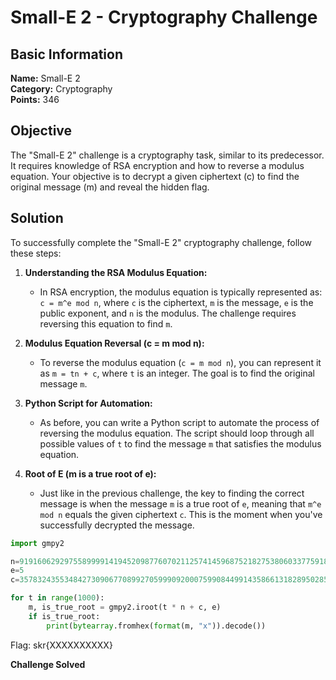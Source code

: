 # Small-E 2 - Cryptography Challenge

## Basic Information
**Name:** Small-E 2  
**Category:** Cryptography  
**Points:** 346

## Objective

The "Small-E 2" challenge is a cryptography task, similar to its predecessor. It requires knowledge of RSA encryption and how to reverse a modulus equation. Your objective is to decrypt a given ciphertext (c) to find the original message (m) and reveal the hidden flag.

## Solution

To successfully complete the "Small-E 2" cryptography challenge, follow these steps:

1. **Understanding the RSA Modulus Equation:**
   - In RSA encryption, the modulus equation is typically represented as: `c = m^e mod n`, where `c` is the ciphertext, `m` is the message, `e` is the public exponent, and `n` is the modulus. The challenge requires reversing this equation to find `m`.

2. **Modulus Equation Reversal (c = m mod n):**
   - To reverse the modulus equation (`c = m mod n`), you can represent it as `m = tn + c`, where `t` is an integer. The goal is to find the original message `m`.

3. **Python Script for Automation:**
   - As before, you can write a Python script to automate the process of reversing the modulus equation. The script should loop through all possible values of `t` to find the message `m` that satisfies the modulus equation.

4. **Root of E (m is a true root of e):**
   - Just like in the previous challenge, the key to finding the correct message is when the message `m` is a true root of `e`, meaning that `m^e mod n` equals the given ciphertext `c`. This is the moment when you've successfully decrypted the message.
```python
import gmpy2 

n=91916062929755899991419452098776070211257414596875218275380603377591870182603435387592799597601677412725463330022618304491967226095274532701595395513081487786880774375261242719962843053332094817389705801521607097644046054957895718424075514672164946208067840011762933432075645942010887315772486354077753098921
e=5
c=35783243553484273090677089927059990920007599084499143586613182895028518498096602289698991044152216674632952484103049422671044257404009588038522559515118720479025871564218557941067601815602070912535220611164761904849438827907551620715608094645194620571566118891025017218047159723272277310954299826359459603893

for t in range(1000):
	m, is_true_root = gmpy2.iroot(t * n + c, e)
	if is_true_root:
		print(bytearray.fromhex(format(m, "x")).decode())
```

Flag: skr{XXXXXXXXXX}

**Challenge Solved**  
